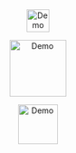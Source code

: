 
⠀
<p align="center">
<a href="https://rentry.co/cipherites">
  <img src="https://cdn.discordapp.com/attachments/1062717625764950068/1431865345127223346/IMG_20251026_124100.jpg?ex=68fef805&is=68fda685&hm=4001a84768840d9b342acfbc535d00ce39f3c7c5954f9bc674887d73180daf67&" alt="Demo" width="40">
</a>

<p align="center">
<a href="https://x.com/wawanomi/status/1895801104086220877?t=60aFQ6RIpuZpKTUzY7Rsgw&s=19">
  <img src="https://cdn.discordapp.com/attachments/1062717625764950068/1431549883268988979/Untitled1611_20251025154632.png?ex=68fdd239&is=68fc80b9&hm=ec90d0329b50fb70df96f2fef44fb425b4bd86e9133df5a714a9cf6b72f46b85&" alt="Demo" width="100">
</a>
  
<p align="center">
<a href="https://cipherites.straw.page/">
  <img src="https://cdn.discordapp.com/attachments/1062717625764950068/1431864280252289165/IMG_20251026_123558.jpg?ex=68fef707&is=68fda587&hm=19c91e111e69f93d723823a39cbdfc2e91e31127114d449c96d6a77edb343f7e&" alt="Demo" width="70">
</a>

⠀
